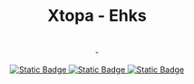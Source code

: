  <h1 align="center">Xtopa - Ehks</h1>
  <p align="center">
  <p align="center">


 <h1 align="center"></h1>

<p align="center">-</p>
<p align="center">
<a href="https://twitter.com/XT0PA" target="_blank">
<img alt="Static Badge" src="https://img.shields.io/badge/x-Acount?style=flat&logo=x&logoColor=white&labelColor=black&color=black">

<a href="https://discordapp.com/users/519243474864832533" target="_blank">
<img alt="Static Badge" src="https://img.shields.io/badge/Discord-Profile?style=flat&logo=discord&logoColor=white&labelColor=black&color=black">
  
<a href="https://www.youtube.com/channel/UCI01msifBlRIYjil5fPL4Tg" target="_blank">
<img alt="Static Badge" src="https://img.shields.io/badge/YouTube-Acount?style=flat&logo=youtube&logoColor=white&labelColor=black&color=black"> 
 <h1 align="center"></h1>   
 
